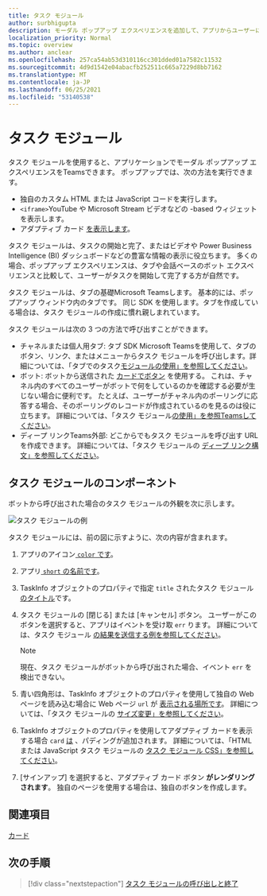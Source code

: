 ```yaml
---
title: タスク モジュール
author: surbhigupta
description: モーダル ポップアップ エクスペリエンスを追加して、アプリからユーザーに情報を収集または表示Microsoft Teamsします。
localization_priority: Normal
ms.topic: overview
ms.author: anclear
ms.openlocfilehash: 257ca54ab53d310116cc301dded01a7582c11532
ms.sourcegitcommit: 4d9d1542e04abacfb252511c665a7229d8bb7162
ms.translationtype: MT
ms.contentlocale: ja-JP
ms.lasthandoff: 06/25/2021
ms.locfileid: "53140538"
---
```

# <a name="task-modules"></a>タスク モジュール

タスク モジュールを使用すると、アプリケーションでモーダル ポップアップ エクスペリエンスをTeamsできます。 ポップアップでは、次の方法を実行できます。

* 独自のカスタム HTML または JavaScript コードを実行します。
* `<iframe>`YouTube や Microsoft Stream ビデオなどの -based ウィジェットを表示します。
* アダプティブ カード [を表示します](/adaptive-cards/)。

タスク モジュールは、タスクの開始と完了、またはビデオや Power Business Intelligence (BI) ダッシュボードなどの豊富な情報の表示に役立ちます。 多くの場合、ポップアップ エクスペリエンスは、タブや会話ベースのボット エクスペリエンスと比較して、ユーザーがタスクを開始して完了する方が自然です。

タスク モジュールは、タブの基礎Microsoft Teamsします。 基本的には、ポップアップ ウィンドウ内のタブです。 同じ SDK を使用します。タブを作成している場合は、タスク モジュールの作成に慣れ親しまれています。

タスク モジュールは次の 3 つの方法で呼び出すことができます。

* チャネルまたは個人用タブ: タブ SDK Microsoft Teamsを使用して、タブのボタン、リンク、またはメニューからタスク モジュールを呼び出します。詳細については、「タブでのタスク[モジュールの使用」を参照してください](~/task-modules-and-cards/task-modules/task-modules-tabs.md)。
* ボット: ボットから送信された [カードでボタン](~/task-modules-and-cards/cards/cards-reference.md) を使用する。 これは、チャネル内のすべてのユーザーがボットで何をしているのかを確認する必要が生じない場合に便利です。 たとえば、ユーザーがチャネル内のポーリングに応答する場合、そのポーリングのレコードが作成されているのを見るのは役に立ちます。 詳細については、「タスク モジュール[の使用」を参照Teamsしてください](~/task-modules-and-cards/task-modules/task-modules-bots.md)。
* ディープ リンクTeams外部: どこからでもタスク モジュールを呼び出す URL を作成できます。 詳細については、「タスク モジュールの [ディープ リンク構文」を参照してください](~/task-modules-and-cards/task-modules/invoking-task-modules.md#task-module-deep-link-syntax)。

## <a name="components-of-a-task-module"></a>タスク モジュールのコンポーネント

ボットから呼び出された場合のタスク モジュールの外観を次に示します。

![タスク モジュールの例](~/assets/images/task-module/task-module-example.png)

タスク モジュールには、前の図に示すように、次の内容が含まれます。

1. アプリのアイコン[ `color` です](~/resources/schema/manifest-schema.md#icons)。
2. アプリ[ `short` の名前です](~/resources/schema/manifest-schema.md#name)。
3. TaskInfo オブジェクトのプロパティで指定 `title` されたタスク モジュール [のタイトル](~/task-modules-and-cards/task-modules/invoking-task-modules.md#the-taskinfo-object)です。
4. タスク モジュールの [閉じる] または [キャンセル] ボタン。 ユーザーがこのボタンを選択すると、アプリはイベントを受け取 `err` ります。 詳細については、タスク モジュール [の結果を送信する例を参照してください](~/task-modules-and-cards/task-modules/task-modules-tabs.md#example-of-submitting-the-result-of-a-task-module)。

    > [!NOTE]
    > 現在、タスク モジュールがボットから呼び出された場合、イベント `err` を検出できない。

5. 青い四角形は、TaskInfo オブジェクトのプロパティを使用して独自の Web ページを読み込む場合に Web ページ `url` が [表示される場所です](~/task-modules-and-cards/task-modules/invoking-task-modules.md#the-taskinfo-object)。 詳細については、「タスク モジュールの [サイズ変更」を参照してください](~/task-modules-and-cards/task-modules/invoking-task-modules.md#task-module-sizing)。
6. TaskInfo オブジェクトのプロパティを使用してアダプティブ カードを表示する場合 `card` [は](~/task-modules-and-cards/task-modules/invoking-task-modules.md#the-taskinfo-object) 、パディングが追加されます。 詳細については、「HTML または JavaScript タスク モジュールの [タスク モジュール CSS」を参照してください](~/task-modules-and-cards/task-modules/invoking-task-modules.md#task-module-css-for-html-or-javascript-task-modules)。
7. [サインアップ] を選択すると、アダプティブ カード ボタン **がレンダリングされます**。 独自のページを使用する場合は、独自のボタンを作成します。

## <a name="see-also"></a>関連項目

[カード](~/task-modules-and-cards/what-are-cards.md)

## <a name="next-step"></a>次の手順

> [!div class="nextstepaction"]
> [タスク モジュールの呼び出しと終了](~/task-modules-and-cards/task-modules/invoking-task-modules.md)
